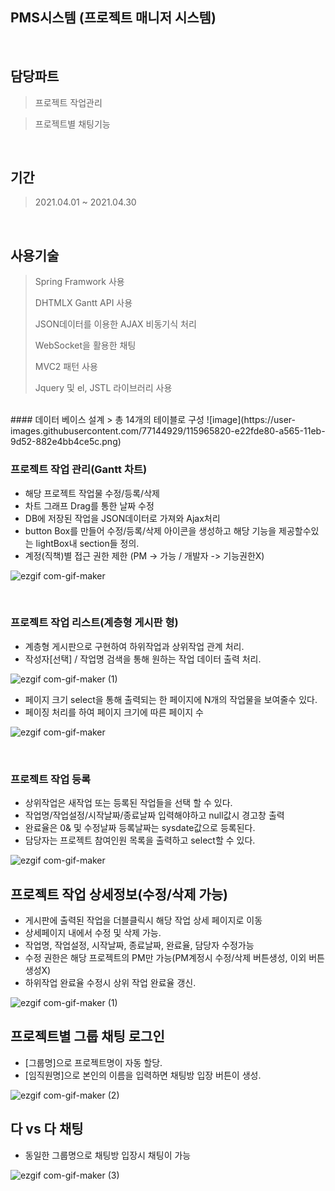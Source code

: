 ## PMS시스템 (프로젝트 매니저 시스템)

<br>

## 담당파트

> 프로젝트 작업관리

> 프로젝트별 채팅기능

<br>

## 기간

> 2021.04.01 ~ 2021.04.30
<br>

## 사용기술

> Spring Framwork 사용
> 
> DHTMLX Gantt API 사용
> 
> JSON데이터를 이용한 AJAX 비동기식 처리
> 
> WebSocket을 활용한 채팅
> 
> MVC2 패턴 사용
>
> Jquery 및 el, JSTL 라이브러리 사용
> 

<br>
#### 데이터 베이스 설계
> 총 14개의 테이블로 구성
![image](https://user-images.githubusercontent.com/77144929/115965820-e22fde80-a565-11eb-9d52-882e4bb4ce5c.png)

<br>

### 프로젝트 작업 관리(Gantt 차트)

* 해당 프로젝트 작업물 수정/등록/삭제
* 차트 그래프 Drag를 통한 날짜 수정
* DB에 저장된 작업을 JSON데이터로 가져와 Ajax처리
* button Box를 만들어 수정/등록/삭제 아이콘을 생성하고 해당 기능을 제공할수있는 lightBox내 section들 정의.
* 계정(직책)별 접근 권한 제한 (PM -> 가능 / 개발자 -> 기능권한X)

![ezgif com-gif-maker](https://user-images.githubusercontent.com/77144929/115966485-b82beb80-a568-11eb-9dd4-dec8213b6dde.gif)

<br>

### 프로젝트 작업 리스트(계층형 게시판 형)

* 계층형 게시판으로 구현하여 하위작업과 상위작업 관계 처리.
* 작성자[선택] / 작업명 검색을 통해 원하는 작업 데이터 출력 처리. 

![ezgif com-gif-maker (1)](https://user-images.githubusercontent.com/77144929/115966970-f3c7b500-a56a-11eb-9924-b70d8e3f754e.gif)

* 페이지 크기 select을 통해 출력되는 한 페이지에 N개의 작업물을 보여줄수 있다.
* 페이징 처리를 하여 페이지 크기에 따른 페이지 수

![ezgif com-gif-maker](https://user-images.githubusercontent.com/77144929/115966918-b6632780-a56a-11eb-8703-79f05f058062.gif)

<br>

### 프로젝트 작업 등록
* 상위작업은 새작업 또는 등록된 작업들을 선택 할 수 있다.
* 작업명/작업설정/시작날짜/종료날짜 입력해야하고 null값시 경고창 출력
* 완료율은 0& 및 수정날짜 등록날짜는 sysdate값으로 등록된다.
* 담당자는 프로젝트 참여인원 목록을 출력하고 select할 수 있다.

![ezgif com-gif-maker](https://user-images.githubusercontent.com/77144929/115982620-9b7acc80-a5d7-11eb-8be9-34a9364c9e55.gif)

## 프로젝트 작업 상세정보(수정/삭제 가능)
* 게시판에 출력된 작업을 더블클릭시 해당 작업 상세 페이지로 이동
* 상세페이지 내에서 수정 및 삭제 가능.
* 작업명, 작업설정, 시작날짜, 종료날짜, 완료율, 담당자 수정가능
* 수정 권한은 해당 프로젝트의 PM만 가능(PM계정시 수정/삭제 버튼생성, 이외 버튼생성X)
* 하위작업 완료율 수정시 상위 작업 완료율 갱신.

![ezgif com-gif-maker (1)](https://user-images.githubusercontent.com/77144929/115982771-7e92c900-a5d8-11eb-8d5b-19d09369c426.gif)

## 프로젝트별 그룹 채팅 로그인
* [그룹명]으로 프로젝트명이 자동 할당.
* [임직원명]으로 본인의 이름을 입력하면 채팅방 입장 버튼이 생성.

![ezgif com-gif-maker (2)](https://user-images.githubusercontent.com/77144929/115982860-08db2d00-a5d9-11eb-8db5-d409e3b5d9b8.gif)

## 다 vs 다 채팅
* 동일한 그룹명으로 채팅방 입장시 채팅이 가능

![ezgif com-gif-maker (3)](https://user-images.githubusercontent.com/77144929/115983035-d978f000-a5d9-11eb-9974-9fee2b362aef.gif)
